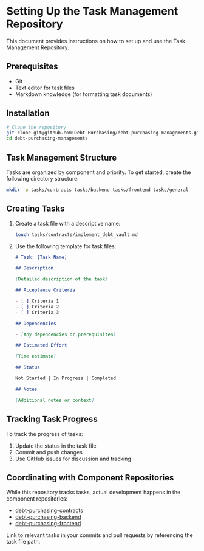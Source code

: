# Setting Up the Task Management Repository

This document provides instructions on how to set up and use the Task Management Repository.

## Prerequisites

- Git
- Text editor for task files
- Markdown knowledge (for formatting task documents)

## Installation

```bash
# Clone the repository
git clone git@github.com:Debt-Purchasing/debt-purchasing-managements.git
cd debt-purchasing-managements
```

## Task Management Structure

Tasks are organized by component and priority. To get started, create the following directory structure:

```bash
mkdir -p tasks/contracts tasks/backend tasks/frontend tasks/general
```

## Creating Tasks

1. Create a task file with a descriptive name:

   ```bash
   touch tasks/contracts/implement_debt_vault.md
   ```

2. Use the following template for task files:

   ```markdown
   # Task: [Task Name]

   ## Description

   [Detailed description of the task]

   ## Acceptance Criteria

   - [ ] Criteria 1
   - [ ] Criteria 2
   - [ ] Criteria 3

   ## Dependencies

   - [Any dependencies or prerequisites]

   ## Estimated Effort

   [Time estimate]

   ## Status

   Not Started | In Progress | Completed

   ## Notes

   [Additional notes or context]
   ```

## Tracking Task Progress

To track the progress of tasks:

1. Update the status in the task file
2. Commit and push changes
3. Use GitHub issues for discussion and tracking

## Coordinating with Component Repositories

While this repository tracks tasks, actual development happens in the component repositories:

- [debt-purchasing-contracts](https://github.com/Debt-Purchasing/debt-purchasing-contracts)
- [debt-purchasing-backend](https://github.com/Debt-Purchasing/debt-purchasing-backend)
- [debt-purchasing-frontend](https://github.com/Debt-Purchasing/debt-purchasing-frontend)

Link to relevant tasks in your commits and pull requests by referencing the task file path.
